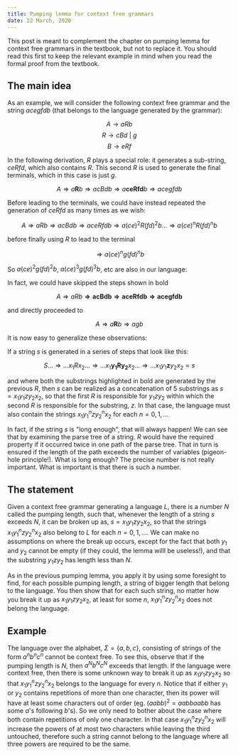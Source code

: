 ```yaml
---
title: Pumping lemma for context free grammars
date: 22 March, 2020
---
```



This post is meant to complement the chapter on pumping lemma for context free grammars in the textbook, but not to replace it. You should read this first to keep the relevant example in mind when you read the formal proof from the textbook.

## The main idea

As an example, we will consider the following context free grammar and the string $acegfdb$ (that belongs to the language generated by the grammar):

$$A \to aRb$$
$$R \to cBd \ |\ g$$
$$B \to eRf$$


In the following derivation, $R$ plays a special role: it generates a sub-string,  $ceRfd$, which also contains $R$. This second $R$ is used to generate the final terminals, which in this case is just $g$.

$$A \Longrightarrow a\mathbf{R}b \Longrightarrow acBdb \Longrightarrow a\mathbf{ceRfd}b \Longrightarrow acegfdb$$

Before leading to the terminals, we could have instead repeated the generation of $ceRfd$ as many times as we wish:

$$A \Longrightarrow aRb \Longrightarrow acBdb \Longrightarrow aceRfdb \Longrightarrow a(ce)^2R(fd)^2b \ldots \Longrightarrow a(ce)^nR(fd)^nb$$ 

before finally using $R$ to lead to the terminal

$$\Longrightarrow a(ce)^ng(fd)^nb$$

So $a(ce)^2g(fd)^2b$, $a(ce)^3g(fd)^3b$, etc are also in our language:

In fact, we could have skipped the steps shown in bold

$$A \Longrightarrow aRb \mathbf{\Longrightarrow acBdb \Longrightarrow aceRfdb \Longrightarrow acegfdb}$$

and directly proceeded to


$$A \Longrightarrow a\mathbf{R}b \Longrightarrow agb$$


It is now easy to generalize these observations: 

If a string $s$ is generated in a series of steps that look like this:

$$S\ldots  \Longrightarrow\ldots  x_1 R x_2 \ldots \Longrightarrow \ldots x_1 \mathbf{y_1Ry_2} x_2 \ldots \Longrightarrow \ldots  x_1 y_1\mathbf{z}y_2 x_2=s$$

and where both the substrings highlighted in bold are generated by the previous $R$, then $s$ can be realized as a concatenation of 5 substrings as $s = x_1 y_1zy_2 x_2$, so that the first $R$ is responsible for $y_1zy_2$ within which the second $R$ is responsible for the substring, $z$. In that case, the language must also contain the strings $x_1 y_1^nzy_2^n x_2$ for each $n=0, 1, \ldots$

In fact, if the string $s$ is "long enough", that will always happen! We can see that by examining the parse tree of a string. $R$ would have the required property if it occurred twice in one path of the parse tree. That in turn is ensured if the length of the path exceeds the number of variables (pigeon-hole principle!). What is long enough? The precise number is not really important. What is important is that there is such a number.

## The statement

Given a context free grammar generating a language $L$, there is a number $N$ called the pumping length, such that, whenever the length of a string $s$ exceeds $N$, it can be broken up as, $s = x_1 y_1zy_2 x_2$, so that the strings $x_1 y_1^nzy_2^n x_2$ also belong to $L$ for each $n=0, 1, \ldots$. We can make no assumptions on where the break up occurs, except for the fact that both $y_1$ and $y_2$ cannot be empty (if they could, the lemma willl be useless!), and that the substring $y_1zy_2$ has length less than $N$.

As in the previous pumping lemma, you apply it by using some foresight to find, for each possible pumping length, a string of bigger length that belong to the language. You then show that for each such string, no matter how you break it up as $x_1 y_1zy_2 x_2$, at least for some $n$, $x_1 y_1^nzy_2^n x_2$ does not belong the language.

## Example

The language over the alphabet, $\Sigma=\{a, b, c\}$, consisting of strings of the form $a^nb^nc^n$ cannot be context free. To see this, observe that if the pumping length is $N$, then $a^Nb^Nc^N$ exceeds that length. If the language were context free, then there is some unknown way to break it up as $x_1 y_1zy_2 x_2$ so that $x_1 y_1^nzy_2^n x_2$ belongs to the language for every $n$. Notice that if either $y_1$ or $y_2$ contains repetitions of more than one character, then its power will have at least some characters out of order (eg. $(aabb)^2 = aabbaabb$ has some $a$'s following $b$'s). So we only need to bother about the case where both contain repetitions of only one character. In that case $x_1 y_1^nzy_2^n x_2$ will increase the powers of at most two characters whlie leaving the third untouched, therefore such a string cannot belong to the language where all three powers are required to be the same.

